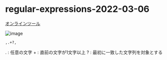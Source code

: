 # regular-expressions-2022-03-06

[オンラインツール](https://php-regexp.a-zumi.net/preg_replace)

![image](https://user-images.githubusercontent.com/1501327/156913342-c4637e46-ea3f-4937-a680-a786d8689ec5.png)
```
,.+?,
```

. : 任意の文字
\+ : 直前の文字が1文字以上
\? : 最初に一致した文字列を対象とする
